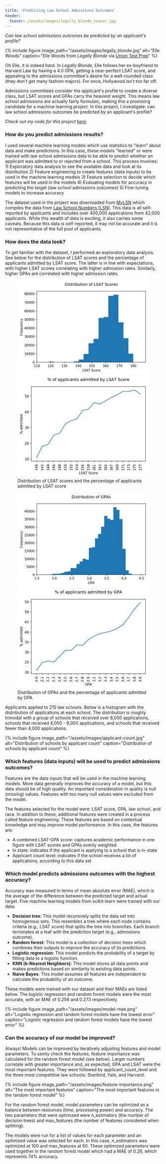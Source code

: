 ```yaml
---
title: 'Predicting Law School Admissions Outcomes'
header:
  teaser: /assets/images/legally_blonde_teaser.jpg
---
```

*Can law school admissions outcomes be predicted by an applicant's profile?*

{% include figure image_path="/assets/images/legally_blonde.jpg" alt="Elle Woods" caption="Elle Woods from *Legally Blonde* via [Union Test Prep](https://uniontestprep.com/lsat/blog/lsat-lessons-from-legally-blonde-really)" %}

Oh Elle, it is indeed hard. In *Legally Blonde*, Elle follows her ex-boyfriend to Harvard Law by having a 4.0 GPA, getting a near-perfect LSAT score, and appealing to the admissions committee's desire for a well-rounded class (they don't get many fashion majors). For once, Hollywood isn't too far off. 

Admissions committees consider the applicant's profile to create a diverse class, but LSAT scores and GPAs carry the heaviest weight. This means law school admissions are actually fairly formulaic, making this a promising candidate for a machine learning project. In this project, I investigate: can law school admissions outcomes be predicted by an applicant's profile? 

*Check out my code for this project [here](https://github.com/jenzhenky/law_school_admissions).*

### How do you predict admissions results?

I used several machine learning models which use statistics to "learn" about  data and make predictions. In this case, these models "learned" or were trained with law school admissions data to be able to predict whether an applicant was admitted to or rejected from a school. This process involves:
	1) Exploratory data analysis to see the available data and look at its distribution
	2) Feature engineering to create features (data inputs) to be used in the machine learning models
	3) Feature selection to decide which features will be used in the models
	4) Evaluating models for accuracy in predicting the target (law school admissions outcomes)
	5) Fine-tuning models to increase accuracy

The dataset used in the project was downloaded from [MyLSN](mylsn.info) which compiles the data from [Law School Numbers (LSN)](http://lawschoolnumbers.com/). This data is all self-reported by applicants and includes over 400,000 applications from 42,000 applicants. While this wealth of data is exciting, it also carries some caveats. Because this data is self-reported, it may not be accurate and it is not representative of the full pool of applicants. 

### How does the data look?
To get familiar with the dataset, I performed an exploratory data analysis. See below for the distribution of LSAT scores and the percentage of applicants admitted by LSAT score. The latter is in line with expectations, with higher LSAT scores correlating with higher admission rates. Similarly, higher GPAs are correlated with higher admission rates.

<figure class="half">
	<a href="/assets/images/lsat-hist.jpg"><img src="/assets/images/lsat-hist.jpg"></a>
   	<a href="/assets/images/lsat-admissions.jpg"><img src="/assets/images/lsat-admissions.jpg"></a>
	<figcaption>Distribution of LSAT scores and the percentage of applicants admitted by LSAT score</figcaption>
</figure>

<figure class="half">
	<a href="/assets/images/gpa-hist.jpg"><img src="/assets/images/gpa-hist.jpg"></a>
   	<a href="/assets/images/gpa-admissions.jpg"><img src="/assets/images/gpa-admissions.jpg"></a>
	<figcaption>Distribution of GPAs and the percentage of applicants admitted by GPA</figcaption>
</figure>

Applicants applied to 215 law schools. Below is a histogram with the distribution of applications at each school. The distribution is roughly trimodal with a group of schools that received over 8,000 applications, schools that received 4,000 - 8,000 applications, and schools that received fewer than 4,000 applications. 

{% include figure image_path="/assets/images/applicant-count.jpg" alt="Distribution of schools by applicant count" caption="Distribution of schools by applicant count" %}

### Which features (data inputs) will be used to predict admissions outcomes?
Features are the data inputs that will be used in the machine learning models. More data generally improves the accuracy of a model, but this data should be of high quality. An important consideration in quality is null (missing) values. Features with too many null values were excluded from the model. 

The features selected for the model were: LSAT score, GPA, law school, and race. In addition to these, additional features were created in a process called feature engineering. These features are based on contextual knowledge and may improve model performance. In this case, the features are: 
- A combined LSAT-GPA score: captures academic performance in one figure with LSAT scores and GPAs evenly weighted
- In state: indicates if the applicant is applying to a school that is in-state
- Applicant count level: indicates if the school receives a lot of applications, according to this data set
	
### Which model predicts admissions outcomes with the highest accuracy?

Accuracy was measured in terms of mean absolute error (MAE), which is the average of the difference between the predicted target and actual target. Five machine learning models from scikit-learn were trained with our data:
- **Decision tree**: This model recursively splits the data set into homogenous sets. This resembles a tree where each node contains criteria (e.g., LSAT score) that splits the tree into branches. Each branch terminates at a leaf with the prediction target (e.g., admissions outcome).
- **Random forest**: This model is a collection of decision trees which combines their outputs to improve the accuracy of its predictions.
- **Logistic regression**: This model predicts the probability of a target by fitting data to a logistic function. 
- **KNN (k-Nearest Neighbors)**: This model stores all data points and makes predictions based on similarity to existing data points.
- **Naive Bayes**: This model assumes all features are independent to calculate the probability of an outcome.

These models were trained with our dataset and their MAEs are listed below. The logistic regression and random forest models were the most accurate, with an MAE of 0.256 and 0.273 respectively. 

{% include figure image_path="/assets/images/model-mae.png" alt="Logistic regression and random forest models have the lowest error" caption="Logistic regression and random forest models have the lowest error" %}

### Can the accuracy of our model be improved?

Always! Models can be improved by iteratively adjusting features and model parameters. To sanity check the features, feature importance was calculated for the random forest model (see below). Larger numbers correlate with greater importance and, as expected, GPA and LSAT were the most important features. They were followed by applicant_count_level and the three most competitive law schools: Stanford, Yale, and Harvard.

{% include figure image_path="/assets/images/feature-importance.png" alt="The most important features" caption="The most important features in the random forest model" %}

For the random forest model, model parameters can be optimized as a balance between resources (time, processing power) and accuracy. The two parameters that were optimized were n_estimators (the number of decision trees) and max_features (the number of features considered when splitting). 

The models were run for a list of values for each parameter and an optimized value was selected for each. In this case, n_estimators was optimized at 100 and max_features at 50. These optimized parameters were used together in the random forest model which had a MAE of 0.26, which represents 74% accuracy.
